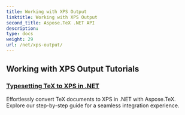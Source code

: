 ```yaml
---
title: Working with XPS Output
linktitle: Working with XPS Output
second_title: Aspose.TeX .NET API
description: 
type: docs
weight: 29
url: /net/xps-output/
---
```


## Working with XPS Output Tutorials
### [Typesetting TeX to XPS in .NET](./typeset-tex-to-xps/)
Effortlessly convert TeX documents to XPS in .NET with Aspose.TeX. Explore our step-by-step guide for a seamless integration experience.